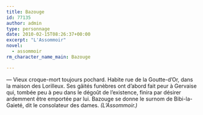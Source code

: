 ```yaml
---
title: Bazouge
id: 77135
author: admin
type: personnage
date: 2010-02-15T08:26:37+00:00
excerpt: "L'Assommoir"
novel:
  - assommoir
rm_character_name_main: Bazouge

---
```

— Vieux croque-mort toujours pochard. Habite rue de la Goutte-d&rsquo;Or, dans la maison des Lorilleux. Ses gâités funèbres ont d&rsquo;abord fait peur à Gervaise qui, tombée peu à peu dans le dégoût de l&rsquo;existence, finira par désirer ardemment être emportée par lui. Bazouge se donne le surnom de Bibi-la-Gaieté, dit le consolateur des dames. _(L&rsquo;Assommoir.)_